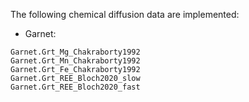 
The following chemical diffusion data are implemented:

- Garnet:
```@docs
Garnet.Grt_Mg_Chakraborty1992
Garnet.Grt_Mn_Chakraborty1992
Garnet.Grt_Fe_Chakraborty1992
Garnet.Grt_REE_Bloch2020_slow
Garnet.Grt_REE_Bloch2020_fast
```